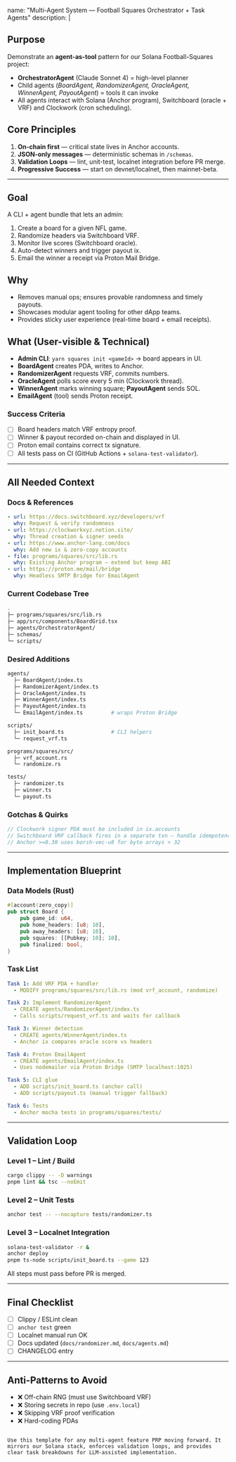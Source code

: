 name: "Multi-Agent System — Football Squares Orchestrator + Task Agents"
description: |

## Purpose
Demonstrate an **agent-as-tool** pattern for our Solana Football-Squares project:

* **OrchestratorAgent** (Claude Sonnet 4) = high-level planner  
* Child agents (*BoardAgent, RandomizerAgent, OracleAgent, WinnerAgent, PayoutAgent*) = tools it can invoke  
* All agents interact with Solana (Anchor program), Switchboard (oracle + VRF) and Clockwork (cron scheduling).

## Core Principles
1. **On-chain first** — critical state lives in Anchor accounts.  
2. **JSON-only messages** — deterministic schemas in `/schemas`.  
3. **Validation Loops** — lint, unit-test, localnet integration before PR merge.  
4. **Progressive Success** — start on devnet/localnet, then mainnet-beta.  

---

## Goal
A CLI + agent bundle that lets an admin:

1. Create a board for a given NFL game.  
2. Randomize headers via Switchboard VRF.  
3. Monitor live scores (Switchboard oracle).  
4. Auto-detect winners and trigger payout ix.  
5. Email the winner a receipt via Proton Mail Bridge.  

## Why
* Removes manual ops; ensures provable randomness and timely payouts.  
* Showcases modular agent tooling for other dApp teams.  
* Provides sticky user experience (real-time board + email receipts).

## What (User-visible & Technical)
* **Admin CLI**: `yarn squares init <gameId>` → board appears in UI.  
* **BoardAgent** creates PDA, writes to Anchor.  
* **RandomizerAgent** requests VRF, commits numbers.  
* **OracleAgent** polls score every 5 min (Clockwork thread).  
* **WinnerAgent** marks winning square; **PayoutAgent** sends SOL.  
* **EmailAgent** (tool) sends Proton receipt.

### Success Criteria
- [ ] Board headers match VRF entropy proof.  
- [ ] Winner & payout recorded on-chain and displayed in UI.  
- [ ] Proton email contains correct tx signature.  
- [ ] All tests pass on CI (GitHub Actions + `solana-test-validator`).  

---

## All Needed Context

### Docs & References
```yaml
- url: https://docs.switchboard.xyz/developers/vrf
  why: Request & verify randomness
- url: https://clockworkxyz.notion.site/
  why: Thread creation & signer seeds
- url: https://www.anchor-lang.com/docs
  why: Add new ix & zero-copy accounts
- file: programs/squares/src/lib.rs
  why: Existing Anchor program – extend but keep ABI
- url: https://proton.me/mail/bridge
  why: Headless SMTP Bridge for EmailAgent
```

### Current Codebase Tree

```bash
.
├─ programs/squares/src/lib.rs
├─ app/src/components/BoardGrid.tsx
├─ agents/OrchestratorAgent/
├─ schemas/
└─ scripts/
```

### Desired Additions

```bash
agents/
  ├─ BoardAgent/index.ts
  ├─ RandomizerAgent/index.ts
  ├─ OracleAgent/index.ts
  ├─ WinnerAgent/index.ts
  ├─ PayoutAgent/index.ts
  └─ EmailAgent/index.ts         # wraps Proton Bridge

scripts/
  ├─ init_board.ts               # CLI helpers
  └─ request_vrf.ts

programs/squares/src/
  ├─ vrf_account.rs
  └─ randomize.rs

tests/
  ├─ randomizer.ts
  ├─ winner.ts
  └─ payout.ts
```

### Gotchas & Quirks

```rust
// Clockwork signer PDA must be included in ix.accounts
// Switchboard VRF callback fires in a separate txn – handle idempotency
// Anchor >=0.30 uses borsh-vec-u8 for byte arrays > 32
```

---

## Implementation Blueprint

### Data Models (Rust)

```rust
#[account(zero_copy)]
pub struct Board {
    pub game_id: u64,
    pub home_headers: [u8; 10],
    pub away_headers: [u8; 10],
    pub squares: [[Pubkey; 10]; 10],
    pub finalized: bool,
}
```

### Task List

```yaml
Task 1: Add VRF PDA + handler
  - MODIFY programs/squares/src/lib.rs (mod vrf_account, randomize)

Task 2: Implement RandomizerAgent
  - CREATE agents/RandomizerAgent/index.ts
  - Calls scripts/request_vrf.ts and waits for callback

Task 3: Winner detection
  - CREATE agents/WinnerAgent/index.ts
  - Anchor ix compares oracle score vs headers

Task 4: Proton EmailAgent
  - CREATE agents/EmailAgent/index.ts
  - Uses nodemailer via Proton Bridge (SMTP localhost:1025)

Task 5: CLI glue
  - ADD scripts/init_board.ts (anchor call)
  - ADD scripts/payout.ts (manual trigger fallback)

Task 6: Tests
  - Anchor mocha tests in programs/squares/tests/

```

---

## Validation Loop

### Level 1 – Lint / Build

```bash
cargo clippy -- -D warnings
pnpm lint && tsc --noEmit
```

### Level 2 – Unit Tests

```bash
anchor test -- --nocapture tests/randomizer.ts
```

### Level 3 – Localnet Integration

```bash
solana-test-validator -r &
anchor deploy
pnpm ts-node scripts/init_board.ts --game 123
```

All steps must pass before PR is merged.

---

## Final Checklist

* [ ] Clippy / ESLint clean
* [ ] `anchor test` green
* [ ] Localnet manual run OK
* [ ] Docs updated (`docs/randomizer.md`, `docs/agents.md`)
* [ ] CHANGELOG entry

---

## Anti-Patterns to Avoid

* ❌ Off-chain RNG (must use Switchboard VRF)
* ❌ Storing secrets in repo (use `.env.local`)
* ❌ Skipping VRF proof verification
* ❌ Hard-coding PDAs

```

Use this template for any multi-agent feature PRP moving forward. It mirrors our Solana stack, enforces validation loops, and provides clear task breakdowns for LLM-assisted implementation.